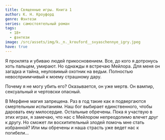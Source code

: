 ```yaml
---
title: Священные игры. Книга 1
author: К. Н. Кроуфорд
genre: Фэнтези
series: самостоятельный роман
tags:
  - 18+
  - фэнтези
image: /src/assets/img/k._n._krouford__svyaschennye_igry.jpeg
have: true
---
```


Я проклята и убиваю людей прикосновением. Все, до кого я дотронусь хоть пальцем, умирают. Но однажды я встречаю Мейлора. Для меня он загадка и тайна, неуловимый охотник на ведьм. Полностью невосприимчивый к моему страшному дару.

Почему я не могу убить его? Оказывается, он уже мертв. Он вампир, сексуальный и чертовски опасный.

В Мерфине магия запрещена. Раз в год такие как я подвергаются смертельным испытаниям. Наш бог выбирает единственного, чтобы даровать ему милосердие. Остальные обречены. Пока я участвую в этих играх, я замечаю, что нас с Мейлором непреодолимо влечет друг к другу. Но сможет ли восхитительный злодей помочь мне стать избранной? Или мы обречены и наша страсть уже ведет нас к погибели…

